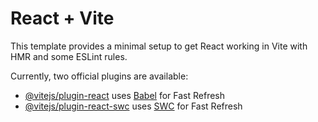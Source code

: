# React + Vite

This template provides a minimal setup to get React working in Vite with HMR and some ESLint rules.

Currently, two official plugins are available:

- [@vitejs/plugin-react](https://github.com/vitejs/vite-plugin-react/blob/main/packages/plugin-react/README.md) uses [Babel](https://babeljs.io/) for Fast Refresh
- [@vitejs/plugin-react-swc](https://github.com/vitejs/vite-plugin-react-swc) uses [SWC](https://swc.rs/) for Fast Refresh

<!-- 
<SectionContent backgroundSrc="https://images.unsplash.com/photo-1482287068671-7fb7325e1a8d?q=80&w=1470&auto=format&fit=crop&ixlib=rb-4.0.3&ixid=M3wxMjA3fDB8MHxwaG90by1wYWdlfHx8fGVufDB8fHx8fA%3D%3D">
                    <img
                        src={logo}
                        alt="image"
                        className="mx-auto mb-4 w-[5.3rem] "
                    />

                    <h1 className="mb-4 text-3xl font-bold text-center text-primary-orange">
                        The Connect Greater Madison 2050 Regional Transportation
                        Plan
                    </h1>

                    <img
                        src={img1}
                        className="object-cover w-full mx-auto my-4"
                        alt="image"
                    />

                    <p>
                        The Madison region’s transportation system provides
                        critical connections to commerce, employment, health
                        care, education and recreation, and supports the quick
                        and efcient movement of goods and services. A
                        successfully integrated multi-modal transportation
                        system provides multiple options for commuting,
                        shopping, leisure, and regional travel. Transportation
                        afects the afordability of neighborhoods and
                        communities, as well as the viability of community and
                        economic development. The transportation network also
                        directly infuences quality of life in the region. Safe
                        and efcient regional transportation facilities ensure
                        convenient business and leisure travel, while an
                        integrated, well-connected network makes traveling by
                        all modes convenient and enjoyable. Streets can foster
                        community by acting as community gathering and meeting
                        spaces, and high quality transit and bicycling options
                        are important for employers wanting to attract young,
                        educated, skilled workers.
                    </p>
                </SectionContent>

                <SectionContent backgroundSrc="https://images.unsplash.com/photo-1506744038136-46273834b3fb">
                    <img
                        src={logo}
                        alt="image"
                        className="mx-auto mb-4 w-[5.3rem] "
                    />

                    <h2 className="mb-4 text-3xl font-bold text-center text-primary-orange">
                        The Connect Greater Madison 2050 Regional Transportation
                        Plan
                    </h2>

                    <img
                        src={img2}
                        className="object-cover w-full mx-auto my-4"
                        alt="image"
                    />

                    <p>
                        The Madison region’s transportation system provides
                        critical connections to commerce, employment, health
                        care, education and recreation, and supports the quick
                        and efcient movement of goods and services. A
                        successfully integrated multi-modal transportation
                        system provides multiple options for commuting,
                        shopping, leisure, and regional travel. Transportation
                        afects the afordability of neighborhoods and
                        communities, as well as the viability of community and
                        economic development. The transportation network also
                        directly infuences quality of life in the region. Safe
                        and efcient regional transportation facilities ensure
                        convenient business and leisure travel, while an
                        integrated, well-connected network makes traveling by
                        all modes convenient and enjoyable. Streets can foster
                        community by acting as community gathering and meeting
                        spaces, and high quality transit and bicycling options
                        are important for employers wanting to attract young,
                        educated, skilled workers.
                    </p>
                </SectionContent>

                <SectionContent backgroundSrc="https://images.unsplash.com/photo-1508053751937-80506404c3f6?q=80&w=1631&auto=format&fit=crop&ixlib=rb-4.0.3&ixid=M3wxMjA3fDB8MHxwaG90by1wYWdlfHx8fGVufDB8fHx8fA%3D%3D">
                    <img
                        src={logo}
                        alt="image"
                        className="mx-auto mb-4 w-[5.3rem] "
                    />

                    <h1 className="mb-4 text-3xl font-bold text-center text-primary-orange">
                        The Connect Greater Madison 2050 Regional Transportation
                        Plan
                    </h1>

                    <img
                        src={img1}
                        className="object-cover w-full mx-auto my-4"
                        alt="image"
                    />

                    <p>
                        The Madison region’s transportation system provides
                        critical connections to commerce, employment, health
                        care, education and recreation, and supports the quick
                        and efcient movement of goods and services. A
                        successfully integrated multi-modal transportation
                        system provides multiple options for commuting,
                        shopping, leisure, and regional travel. Transportation
                        afects the afordability of neighborhoods and
                        communities, as well as the viability of community and
                        economic development. The transportation network also
                        directly infuences quality of life in the region. Safe
                        and efcient regional transportation facilities ensure
                        convenient business and leisure travel, while an
                        integrated, well-connected network makes traveling by
                        all modes convenient and enjoyable. Streets can foster
                        community by acting as community gathering and meeting
                        spaces, and high quality transit and bicycling options
                        are important for employers wanting to attract young,
                        educated, skilled workers.
                    </p>
                </SectionContent> -->
